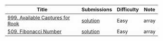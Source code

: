 |Title|Submissions|Difficulty|Note|
|------|------|------|------|
[999. Available Captures for Rook](https://leetcode.com/problems/available-captures-for-rook/)|[solution](https://github.com/zybotian/leetcode/blob/master/src/main/java/array/NumRookCaptures.java)|Easy|array|
[509. Fibonacci Number](https://leetcode.com/problems/fibonacci-number/)|[solution](https://github.com/zybotian/leetcode/blob/master/src/main/java/array/FibonacciNumber.java)|Easy|array|